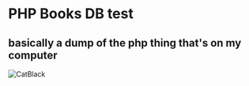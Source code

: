 # PHP Books DB test
## basically a dump of the php thing that's on my computer
![CatBlack](https://user-images.githubusercontent.com/71066639/138404940-6f3438ea-d426-4075-9817-c7947d684a57.png)
